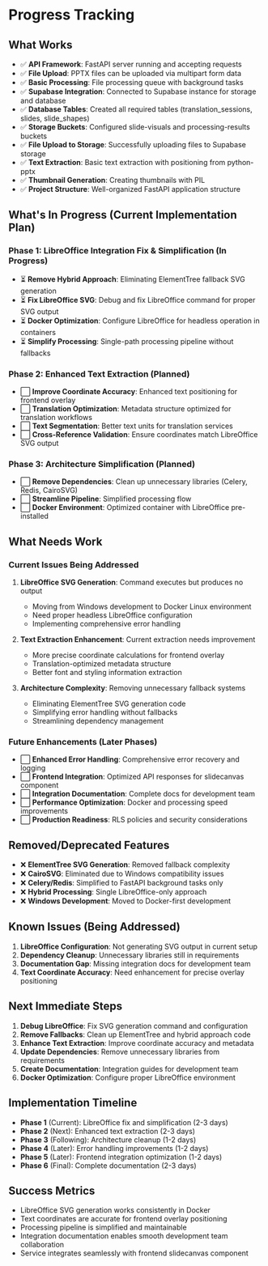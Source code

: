 # Progress Tracking

## What Works
- ✅ **API Framework**: FastAPI server running and accepting requests
- ✅ **File Upload**: PPTX files can be uploaded via multipart form data
- ✅ **Basic Processing**: File processing queue with background tasks
- ✅ **Supabase Integration**: Connected to Supabase instance for storage and database
- ✅ **Database Tables**: Created all required tables (translation_sessions, slides, slide_shapes)
- ✅ **Storage Buckets**: Configured slide-visuals and processing-results buckets
- ✅ **File Upload to Storage**: Successfully uploading files to Supabase storage
- ✅ **Text Extraction**: Basic text extraction with positioning from python-pptx
- ✅ **Thumbnail Generation**: Creating thumbnails with PIL
- ✅ **Project Structure**: Well-organized FastAPI application structure

## What's In Progress (Current Implementation Plan)

### Phase 1: LibreOffice Integration Fix & Simplification (In Progress)
- ⏳ **Remove Hybrid Approach**: Eliminating ElementTree fallback SVG generation
- ⏳ **Fix LibreOffice SVG**: Debug and fix LibreOffice command for proper SVG output
- ⏳ **Docker Optimization**: Configure LibreOffice for headless operation in containers
- ⏳ **Simplify Processing**: Single-path processing pipeline without fallbacks

### Phase 2: Enhanced Text Extraction (Planned)
- ⬜ **Improve Coordinate Accuracy**: Enhanced text positioning for frontend overlay
- ⬜ **Translation Optimization**: Metadata structure optimized for translation workflows
- ⬜ **Text Segmentation**: Better text units for translation services
- ⬜ **Cross-Reference Validation**: Ensure coordinates match LibreOffice SVG output

### Phase 3: Architecture Simplification (Planned)
- ⬜ **Remove Dependencies**: Clean up unnecessary libraries (Celery, Redis, CairoSVG)
- ⬜ **Streamline Pipeline**: Simplified processing flow
- ⬜ **Docker Environment**: Optimized container with LibreOffice pre-installed

## What Needs Work

### Current Issues Being Addressed
1. **LibreOffice SVG Generation**: Command executes but produces no output
   - Moving from Windows development to Docker Linux environment
   - Need proper headless LibreOffice configuration
   - Implementing comprehensive error handling

2. **Text Extraction Enhancement**: Current extraction needs improvement
   - More precise coordinate calculations for frontend overlay
   - Translation-optimized metadata structure
   - Better font and styling information extraction

3. **Architecture Complexity**: Removing unnecessary fallback systems
   - Eliminating ElementTree SVG generation code
   - Simplifying error handling without fallbacks
   - Streamlining dependency management

### Future Enhancements (Later Phases)
- ⬜ **Enhanced Error Handling**: Comprehensive error recovery and logging
- ⬜ **Frontend Integration**: Optimized API responses for slidecanvas component
- ⬜ **Integration Documentation**: Complete docs for development team
- ⬜ **Performance Optimization**: Docker and processing speed improvements
- ⬜ **Production Readiness**: RLS policies and security considerations

## Removed/Deprecated Features
- ❌ **ElementTree SVG Generation**: Removed fallback complexity
- ❌ **CairoSVG**: Eliminated due to Windows compatibility issues
- ❌ **Celery/Redis**: Simplified to FastAPI background tasks only
- ❌ **Hybrid Processing**: Single LibreOffice-only approach
- ❌ **Windows Development**: Moved to Docker-first development

## Known Issues (Being Addressed)
1. **LibreOffice Configuration**: Not generating SVG output in current setup
2. **Dependency Cleanup**: Unnecessary libraries still in requirements
3. **Documentation Gap**: Missing integration docs for development team
4. **Text Coordinate Accuracy**: Need enhancement for precise overlay positioning

## Next Immediate Steps
1. **Debug LibreOffice**: Fix SVG generation command and configuration
2. **Remove Fallbacks**: Clean up ElementTree and hybrid approach code
3. **Enhance Text Extraction**: Improve coordinate accuracy and metadata
4. **Update Dependencies**: Remove unnecessary libraries from requirements
5. **Create Documentation**: Integration guides for development team
6. **Docker Optimization**: Configure proper LibreOffice environment

## Implementation Timeline
- **Phase 1** (Current): LibreOffice fix and simplification (2-3 days)
- **Phase 2** (Next): Enhanced text extraction (2-3 days)
- **Phase 3** (Following): Architecture cleanup (1-2 days)
- **Phase 4** (Later): Error handling improvements (1-2 days)
- **Phase 5** (Later): Frontend integration optimization (1-2 days)
- **Phase 6** (Final): Complete documentation (2-3 days)

## Success Metrics
- LibreOffice SVG generation works consistently in Docker
- Text coordinates are accurate for frontend overlay positioning
- Processing pipeline is simplified and maintainable
- Integration documentation enables smooth development team collaboration
- Service integrates seamlessly with frontend slidecanvas component 